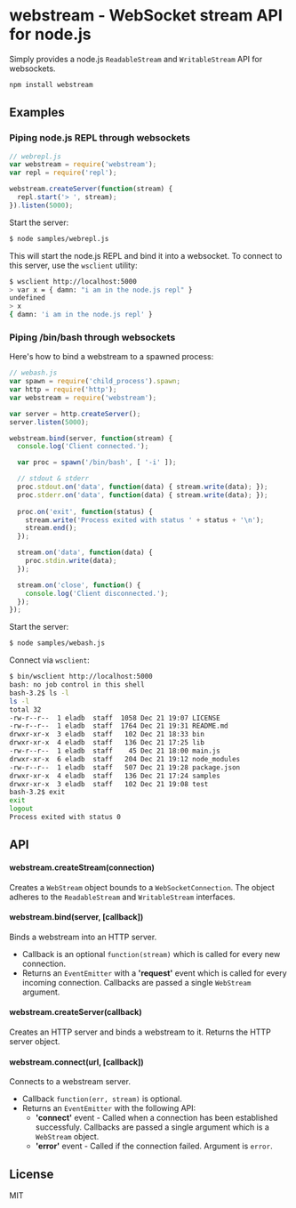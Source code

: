 # webstream - WebSocket stream API for node.js #

Simply provides a node.js ```ReadableStream``` and ```WritableStream``` API for websockets.

```bash
npm install webstream
```

## Examples

### Piping node.js REPL through websockets ###

```javascript
// webrepl.js
var webstream = require('webstream');
var repl = require('repl');

webstream.createServer(function(stream) {
  repl.start('> ', stream);
}).listen(5000);
```

Start the server:

```bash
$ node samples/webrepl.js
```

This will start the node.js REPL and bind it into a websocket. 
To connect to this server, use the ```wsclient``` utility:

```bash
$ wsclient http://localhost:5000
> var x = { damn: "i am in the node.js repl" }
undefined
> x
{ damn: 'i am in the node.js repl' }
```

### Piping /bin/bash through websockets ###

Here's how to bind a webstream to a spawned process:

```javascript
// webash.js
var spawn = require('child_process').spawn;
var http = require('http');
var webstream = require('webstream');

var server = http.createServer();
server.listen(5000);

webstream.bind(server, function(stream) {
  console.log('Client connected.');

  var proc = spawn('/bin/bash', [ '-i' ]);

  // stdout & stderr
  proc.stdout.on('data', function(data) { stream.write(data); });
  proc.stderr.on('data', function(data) { stream.write(data); });
  
  proc.on('exit', function(status) {
    stream.write('Process exited with status ' + status + '\n');
    stream.end();
  });

  stream.on('data', function(data) {
    proc.stdin.write(data);
  });

  stream.on('close', function() {
    console.log('Client disconnected.');
  });
});
```

Start the server:

```bash
$ node samples/webash.js
```

Connect via ```wsclient```:

```bash
$ bin/wsclient http://localhost:5000
bash: no job control in this shell
bash-3.2$ ls -l
ls -l
total 32
-rw-r--r--  1 eladb  staff  1058 Dec 21 19:07 LICENSE
-rw-r--r--  1 eladb  staff  1764 Dec 21 19:31 README.md
drwxr-xr-x  3 eladb  staff   102 Dec 21 18:33 bin
drwxr-xr-x  4 eladb  staff   136 Dec 21 17:25 lib
-rw-r--r--  1 eladb  staff    45 Dec 21 18:00 main.js
drwxr-xr-x  6 eladb  staff   204 Dec 21 19:12 node_modules
-rw-r--r--  1 eladb  staff   507 Dec 21 19:28 package.json
drwxr-xr-x  4 eladb  staff   136 Dec 21 17:24 samples
drwxr-xr-x  3 eladb  staff   102 Dec 21 19:08 test
bash-3.2$ exit
exit
logout
Process exited with status 0
```

## API

#### webstream.createStream(connection) ###
Creates a ```WebStream``` object bounds to a ```WebSocketConnection```. 
The object adheres to the ```ReadableStream``` and ```WritableStream``` interfaces.

#### webstream.bind(server, [callback])
Binds a webstream into an HTTP server.

 * Callback is an optional ```function(stream)``` which is called for every new connection.
 * Returns an ```EventEmitter``` with a __'request'__ event which is called for every incoming connection. 
   Callbacks are passed a single ```WebStream``` argument.

#### webstream.createServer(callback)
Creates an HTTP server and binds a webstream to it. Returns the HTTP server object.

#### webstream.connect(url, [callback]) ###
Connects to a webstream server. 

 * Callback ```function(err, stream)``` is optional.
 * Returns an ```EventEmitter``` with the following API:
   * __'connect'__ event - Called when a connection has been established successfuly. Callbacks are passed a single 
     argument which is a ```WebStream``` object.
   * __'error'__ event - Called if the connection failed. Argument is ```error```.

## License ##

MIT

